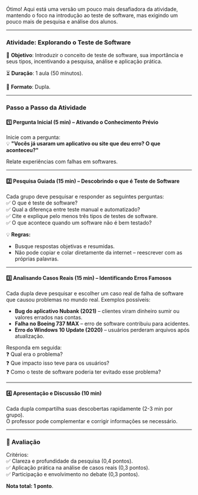 Ótimo! Aqui está uma versão um pouco mais desafiadora da atividade, mantendo o foco na introdução ao teste de software, mas exigindo um pouco mais de pesquisa e análise dos alunos.  

---

### **Atividade: Explorando o Teste de Software**  
📌 **Objetivo**: Introduzir o conceito de teste de software, sua importância e seus tipos, incentivando a pesquisa, análise e aplicação prática.  

⏳ **Duração**: 1 aula (50 minutos).  

👥 **Formato**: Dupla.  

---

### **Passo a Passo da Atividade**  

#### **1️⃣ Pergunta Inicial (5 min) – Ativando o Conhecimento Prévio**  
Inicie com a pergunta:  
💡 **"Vocês já usaram um aplicativo ou site que deu erro? O que aconteceu?"**  

Relate experiências com falhas em softwares.

---

#### **2️⃣ Pesquisa Guiada (15 min) – Descobrindo o que é Teste de Software**  
Cada grupo deve pesquisar e responder as seguintes perguntas:  
✅ O que é teste de software?  
✅ Qual a diferença entre teste manual e automatizado?  
✅ Cite e explique pelo menos três tipos de testes de software.  
✅ O que acontece quando um software não é bem testado?  

💡 **Regras:**  
- Busque respostas objetivas e resumidas.  
- Não pode copiar e colar diretamente da internet – reescrever com as próprias palavras.  

---

#### **3️⃣ Analisando Casos Reais (15 min) – Identificando Erros Famosos**  
Cada dupla deve pesquisar e escolher um caso real de falha de software que causou problemas no mundo real. Exemplos possíveis:  
- **Bug do aplicativo Nubank (2021)** – clientes viram dinheiro sumir ou valores errados nas contas.  
- **Falha no Boeing 737 MAX** – erro de software contribuiu para acidentes.  
- **Erro do Windows 10 Update (2020)** – usuários perderam arquivos após atualização.  

Responda em seguida:  
❓ Qual era o problema?  
❓ Que impacto isso teve para os usuários?  
❓ Como o teste de software poderia ter evitado esse problema?  

---

#### **4️⃣ Apresentação e Discussão (10 min)**  
Cada dupla compartilha suas descobertas rapidamente (2-3 min por grupo).  
O professor pode complementar e corrigir informações se necessário.  

---

### **📌 Avaliação**  
Critérios:  
✅ Clareza e profundidade da pesquisa (0,4 pontos).  
✅ Aplicação prática na análise de casos reais (0,3 pontos).  
✅ Participação e envolvimento no debate (0,3 pontos).  

**Nota total: 1 ponto**.  
 

